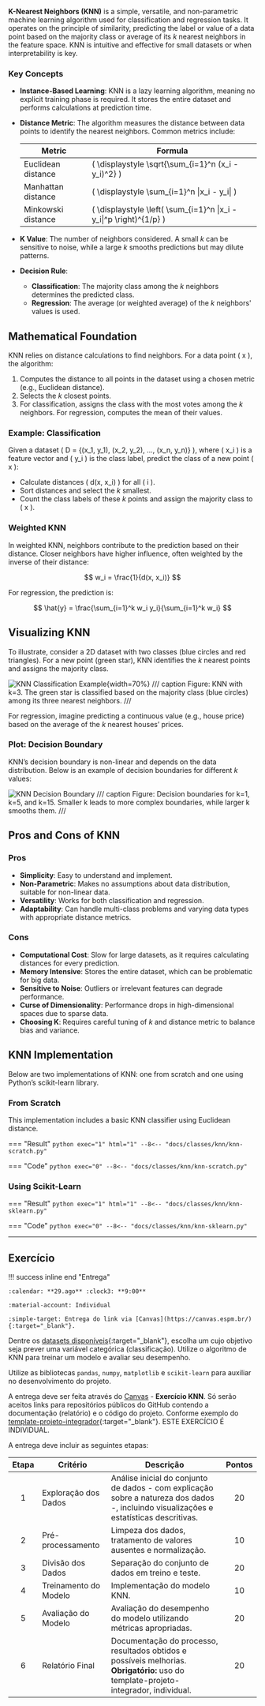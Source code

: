 
**K-Nearest Neighbors (KNN)** is a simple, versatile, and non-parametric machine learning algorithm used for classification and regression tasks. It operates on the principle of similarity, predicting the label or value of a data point based on the majority class or average of its *k* nearest neighbors in the feature space. KNN is intuitive and effective for small datasets or when interpretability is key.

### Key Concepts

- **Instance-Based Learning**: KNN is a lazy learning algorithm, meaning no explicit training phase is required. It stores the entire dataset and performs calculations at prediction time.

- **Distance Metric**: The algorithm measures the distance between data points to identify the nearest neighbors. Common metrics include:

    | Metric | Formula |
    |--------|---------|
    | Euclidean distance | \( \displaystyle \sqrt{\sum_{i=1}^n (x_i - y_i)^2} \) |
    | Manhattan distance | \( \displaystyle \sum_{i=1}^n \|x_i - y_i\| \) |
    | Minkowski distance | \( \displaystyle \left( \sum_{i=1}^n \|x_i - y_i\|^p \right)^{1/p} \) |

- **K Value**: The number of neighbors considered. A small *k* can be sensitive to noise, while a large *k* smooths predictions but may dilute patterns.

- **Decision Rule**:
    - **Classification**: The majority class among the *k* neighbors determines the predicted class.
    - **Regression**: The average (or weighted average) of the *k* neighbors' values is used.

## Mathematical Foundation

KNN relies on distance calculations to find neighbors. For a data point \( x \), the algorithm:
1. Computes the distance to all points in the dataset using a chosen metric (e.g., Euclidean distance).
2. Selects the *k* closest points.
3. For classification, assigns the class with the most votes among the *k* neighbors. For regression, computes the mean of their values.

### Example: Classification

Given a dataset \( D = \{(x_1, y_1), (x_2, y_2), ..., (x_n, y_n)\} \), where \( x_i \) is a feature vector and \( y_i \) is the class label, predict the class of a new point \( x \):

- Calculate distances \( d(x, x_i) \) for all \( i \).
- Sort distances and select the *k* smallest.
- Count the class labels of these *k* points and assign the majority class to \( x \).

### Weighted KNN
In weighted KNN, neighbors contribute to the prediction based on their distance. Closer neighbors have higher influence, often weighted by the inverse of their distance:

$$ w_i = \frac{1}{d(x, x_i)} $$

For regression, the prediction is:

$$ \hat{y} = \frac{\sum_{i=1}^k w_i y_i}{\sum_{i=1}^k w_i} $$

## Visualizing KNN
To illustrate, consider a 2D dataset with two classes (blue circles and red triangles). For a new point (green star), KNN identifies the *k* nearest points and assigns the majority class.

![KNN Classification Example](https://upload.wikimedia.org/wikipedia/commons/thumb/e/e7/KnnClassification.svg/1200px-KnnClassification.svg.png){width=70%}
/// caption
Figure: KNN with k=3. The green star is classified based on the majority class (blue circles) among its three nearest neighbors.
/// 

For regression, imagine predicting a continuous value (e.g., house price) based on the average of the *k* nearest houses’ prices.

### Plot: Decision Boundary

KNN’s decision boundary is non-linear and depends on the data distribution. Below is an example of decision boundaries for different *k* values:

![KNN Decision Boundary](https://scikit-learn.org/stable/_images/sphx_glr_plot_classification_001.png)
/// caption
Figure: Decision boundaries for k=1, k=5, and k=15. Smaller k leads to more complex boundaries, while larger k smooths them.
///

## Pros and Cons of KNN
### Pros
- **Simplicity**: Easy to understand and implement.
- **Non-Parametric**: Makes no assumptions about data distribution, suitable for non-linear data.
- **Versatility**: Works for both classification and regression.
- **Adaptability**: Can handle multi-class problems and varying data types with appropriate distance metrics.

### Cons
- **Computational Cost**: Slow for large datasets, as it requires calculating distances for every prediction.
- **Memory Intensive**: Stores the entire dataset, which can be problematic for big data.
- **Sensitive to Noise**: Outliers or irrelevant features can degrade performance.
- **Curse of Dimensionality**: Performance drops in high-dimensional spaces due to sparse data.
- **Choosing K**: Requires careful tuning of *k* and distance metric to balance bias and variance.

## KNN Implementation
Below are two implementations of KNN: one from scratch and one using Python’s scikit-learn library.

### From Scratch
This implementation includes a basic KNN classifier using Euclidean distance.

=== "Result"
    ```python exec="1" html="1"
    --8<-- "docs/classes/knn/knn-scratch.py"
    ```

=== "Code"
    ```python exec="0"
    --8<-- "docs/classes/knn/knn-scratch.py"
    ```

### Using Scikit-Learn


=== "Result"
    ```python exec="1" html="1"
    --8<-- "docs/classes/knn/knn-sklearn.py"
    ```

=== "Code"
    ```python exec="0"
    --8<-- "docs/classes/knn/knn-sklearn.py"
    ```


---

## Exercício

!!! success inline end "Entrega"

    :calendar: **29.ago** :clock3: **9:00**

    :material-account: Individual

    :simple-target: Entrega do link via [Canvas](https://canvas.espm.br/){:target="_blank"}.

Dentre os [datasets disponíveis](/ml/classes/concepts/data/data/#datasets){:target="_blank"}, escolha um cujo objetivo seja prever uma variável categórica (classificação). Utilize o algoritmo de KNN para treinar um modelo e avaliar seu desempenho.

Utilize as bibliotecas `pandas`, `numpy`, `matplotlib` e `scikit-learn` para auxiliar no desenvolvimento do projeto.

A entrega deve ser feita através do [Canvas](https://canvas.espm.br/) - **Exercício KNN**. Só serão aceitos links para repositórios públicos do GitHub contendo a documentação (relatório) e o código do projeto. Conforme exemplo do [template-projeto-integrador](https://hsandmann.github.io/documentation.template/){:target="_blank"}. ESTE EXERCÍCIO É INDIVIDUAL.

A entrega deve incluir as seguintes etapas:

| Etapa | Critério | Descrição | Pontos |
|:-----:|----------|-----------|:------:|
| 1 | Exploração dos Dados | Análise inicial do conjunto de dados - com explicação sobre a natureza dos dados -, incluindo visualizações e estatísticas descritivas. | 20 |
| 2 | Pré-processamento | Limpeza dos dados, tratamento de valores ausentes e normalização. | 10 |
| 3 | Divisão dos Dados | Separação do conjunto de dados em treino e teste. | 20 |
| 4 | Treinamento do Modelo | Implementação do modelo KNN. | 10 |
| 5 | Avaliação do Modelo | Avaliação do desempenho do modelo utilizando métricas apropriadas. | 20 |
| 6 | Relatório Final | Documentação do processo, resultados obtidos e possíveis melhorias. **Obrigatório:** uso do template-projeto-integrador, individual. | 20 |

